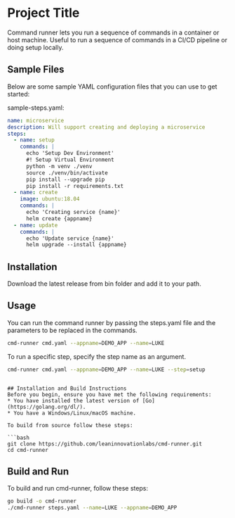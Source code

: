 # Project Title
Command runner lets you run a sequence of commands in a container or host machine. Useful to run a sequence of commands in a CI/CD pipeline or doing setup locally.

## Sample Files
Below are some sample YAML configuration files that you can use to get started:

sample-steps.yaml:

```yaml
name: microservice
description: Will support creating and deploying a microservice
steps:
  - name: setup
    commands: |
      echo 'Setup Dev Environment'
      #! Setup Virtual Environment
      python -m venv ./venv
      source ./venv/bin/activate
      pip install --upgrade pip
      pip install -r requirements.txt      
  - name: create
    image: ubuntu:18.04
    commands: |
      echo 'Creating service {name}'
      helm create {appname}
  - name: update
    commands: |
      echo 'Update service {name}'
      helm upgrade --install {appname}
```

## Installation
Download the latest release from bin folder and add it to your path.

## Usage
You can run the command runner by passing the steps.yaml file and the parameters to be replaced in the commands.

```bash
cmd-runner cmd.yaml --appname=DEMO_APP --name=LUKE
```

To run a specific step, specify the step name as an argument.

```bash
cmd-runner cmd.yaml --appname=DEMO_APP --name=LUKE --step=setup
```
```

## Installation and Build Instructions
Before you begin, ensure you have met the following requirements:
* You have installed the latest version of [Go](https://golang.org/dl/).
* You have a Windows/Linux/macOS machine.

To build from source follow these steps:

```bash
git clone https://github.com/leaninnovationlabs/cmd-runner.git
cd cmd-runner
```

## Build and Run
To build and run cmd-runner, follow these steps:

``` bash
go build -o cmd-runner
./cmd-runner steps.yaml --name=LUKE --appname=DEMO_APP
```
